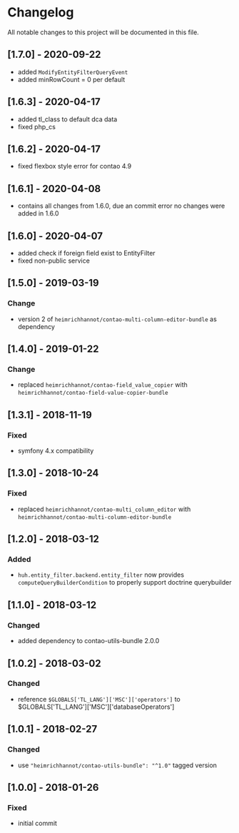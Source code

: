 # Changelog
All notable changes to this project will be documented in this file.

## [1.7.0] - 2020-09-22
- added `ModifyEntityFilterQueryEvent`
- added minRowCount = 0 per default

## [1.6.3] - 2020-04-17
- added tl_class to default dca data
- fixed php_cs

## [1.6.2] - 2020-04-17
- fixed flexbox style error for contao 4.9

## [1.6.1] - 2020-04-08
- contains all changes from 1.6.0, due an commit error no changes were added in 1.6.0

## [1.6.0] - 2020-04-07
- added check if foreign field exist to EntityFilter
- fixed non-public service

## [1.5.0] - 2019-03-19

### Change
- version 2 of `heimrichhannot/contao-multi-column-editor-bundle` as dependency

## [1.4.0] - 2019-01-22

### Change
- replaced `heimrichhannot/contao-field_value_copier` with `heimrichhannot/contao-field-value-copier-bundle`

## [1.3.1] - 2018-11-19

### Fixed
- symfony 4.x compatibility

## [1.3.0] - 2018-10-24

### Fixed
- replaced `heimrichhannot/contao-multi_column_editor` with `heimrichhannot/contao-multi-column-editor-bundle`

## [1.2.0] - 2018-03-12

### Added
- `huh.entity_filter.backend.entity_filter` now provides `computeQueryBuilderCondition` to properly support doctrine querybuilder

## [1.1.0] - 2018-03-12

### Changed
- added dependency to contao-utils-bundle 2.0.0

## [1.0.2] - 2018-03-02

### Changed
- reference `$GLOBALS['TL_LANG']['MSC']['operators']` to $GLOBALS['TL_LANG']['MSC']['databaseOperators']

## [1.0.1] - 2018-02-27

### Changed
- use `"heimrichhannot/contao-utils-bundle": "^1.0"` tagged version

## [1.0.0] - 2018-01-26

### Fixed
- initial commit
